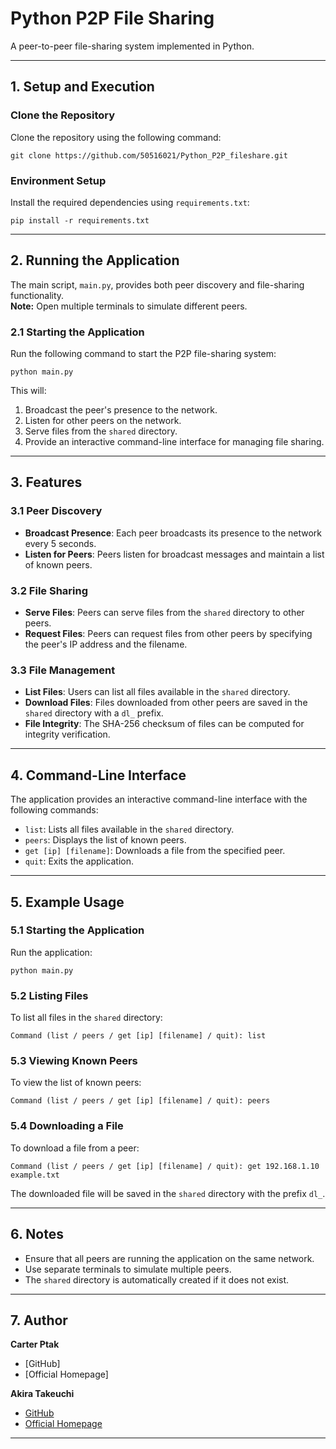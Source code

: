 # Python P2P File Sharing

A peer-to-peer file-sharing system implemented in Python.

---

## 1. Setup and Execution

### Clone the Repository

Clone the repository using the following command:

```
git clone https://github.com/50516021/Python_P2P_fileshare.git
```

### Environment Setup

Install the required dependencies using `requirements.txt`:

```
pip install -r requirements.txt
```

---

## 2. Running the Application

The main script, `main.py`, provides both peer discovery and file-sharing functionality.  
**Note:** Open multiple terminals to simulate different peers.

### 2.1 Starting the Application

Run the following command to start the P2P file-sharing system:

```
python main.py
```

This will:

1. Broadcast the peer's presence to the network.
2. Listen for other peers on the network.
3. Serve files from the `shared` directory.
4. Provide an interactive command-line interface for managing file sharing.

---

## 3. Features

### 3.1 Peer Discovery

- **Broadcast Presence**: Each peer broadcasts its presence to the network every 5 seconds.
- **Listen for Peers**: Peers listen for broadcast messages and maintain a list of known peers.

### 3.2 File Sharing

- **Serve Files**: Peers can serve files from the `shared` directory to other peers.
- **Request Files**: Peers can request files from other peers by specifying the peer's IP address and the filename.

### 3.3 File Management

- **List Files**: Users can list all files available in the `shared` directory.
- **Download Files**: Files downloaded from other peers are saved in the `shared` directory with a `dl_` prefix.
- **File Integrity**: The SHA-256 checksum of files can be computed for integrity verification.

---

## 4. Command-Line Interface

The application provides an interactive command-line interface with the following commands:

- `list`: Lists all files available in the `shared` directory.
- `peers`: Displays the list of known peers.
- `get [ip] [filename]`: Downloads a file from the specified peer.
- `quit`: Exits the application.

---

## 5. Example Usage

### 5.1 Starting the Application

Run the application:

```
python main.py
```

### 5.2 Listing Files

To list all files in the `shared` directory:

```
Command (list / peers / get [ip] [filename] / quit): list
```

### 5.3 Viewing Known Peers

To view the list of known peers:

```
Command (list / peers / get [ip] [filename] / quit): peers
```

### 5.4 Downloading a File

To download a file from a peer:

```
Command (list / peers / get [ip] [filename] / quit): get 192.168.1.10 example.txt
```

The downloaded file will be saved in the `shared` directory with the prefix `dl_`.

---

## 6. Notes

- Ensure that all peers are running the application on the same network.
- Use separate terminals to simulate multiple peers.
- The `shared` directory is automatically created if it does not exist.

---

## 7. Author

**Carter Ptak**

- [GitHub]
- [Official Homepage]

**Akira Takeuchi**

- [GitHub](https://github.com/50516021)
- [Official Homepage](https://akiratakeuchi.com/)

---
